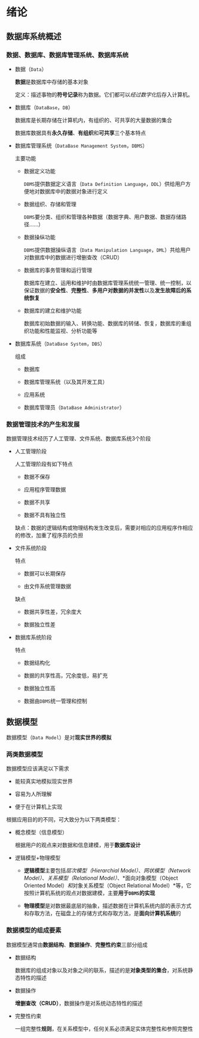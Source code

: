 # 绪论

## 数据库系统概述

### 数据、数据库、数据库管理系统、数据库系统

  - 数据（`Data`）
    
    **数据**是数据库中存储的基本对象
    
    定义：描述事物的**符号记录**称为数据。它们都可以*经过数字化*后存入计算机。
    
  - 数据库（`DataBase`，`DB`）

    数据库是长期存储在计算机内，有组织的、可共享的大量数据的集合
    
    数据库数据具有**永久存储**、**有组织**和**可共享**三个基本特点
    
  - 数据库管理系统（`DataBase Management System`，`DBMS`）

    主要功能
    
    - 数据定义功能

      `DBMS`提供数据定义语言（`Data Definition Language`，`DDL`）供给用户方便地对数据库中的数据对象进行定义
      
    - 数据组织、存储和管理

      `DBMS`要分类、组织和管理各种数据（数据字典、用户数据、数据存储路径……）
      
    - 数据操纵功能

      `DBMS`提供数据操纵语言（`Data Manipulation Language`，`DML`）共给用户对数据库中的数据进行增删查改（CRUD）
      
    - 数据库的事务管理和运行管理

      数据库在建立、运用和维护时由数据库管理系统统一管理、统一控制，以保证数据的**安全性**、**完整性**、**多用户对数据的并发性**以及**发生故障后的系统恢复**
      
    - 数据库的建立和维护功能

      数据库初始数据的输入、转换功能、数据库的转储、恢复，数据库的重组织功能和性能监视、分析功能等
      
  - 数据库系统（`DataBase System`，`DBS`）

    组成
    
    - 数据库

    - 数据库管理系统（以及其开发工具）

    - 应用系统

    - 数据库管理员（`DataBase Administrator`）

### 数据管理技术的产生和发展

  数据管理技术经历了人工管理、文件系统、数据库系统3个阶段
  
  - 人工管理阶段

    人工管理阶段有如下特点
    
    - 数据不保存

    - 应用程序管理数据

    - 数据不共享

    - 数据不具有独立性

    缺点：数据的逻辑结构或物理结构发生改变后，需要对相应的应用程序作相应的修改，加重了程序员的负担
    
  - 文件系统阶段

    特点
    
    - 数据可以长期保存

    - 由文件系统管理数据

    缺点
    
    - 数据共享性差，冗余度大

    - 数据独立性差

  - 数据库系统阶段

    特点
    
    - 数据结构化

    - 数据的共享性高，冗余度低，易扩充

    - 数据独立性高

    - 数据由`DBMS`统一管理和控制

## 数据模型

  数据模型（`Data Model`）是对**现实世界的模拟**

### 两类数据模型

  数据模型应该满足以下需求
  
  - 能较真实地模拟现实世界

  - 容易为人所理解

  - 便于在计算机上实现

  根据应用目的的不同，可大致分为以下两类模型：
  
  - 概念模型（信息模型）

    根据用户的观点来对数据和信息建模，用于**数据库设计**

  - 逻辑模型+物理模型

    - **逻辑模型**主要包括*层次模型（Hierarchial Model）*、*网状模型（Network Model）*、*关系模型（Relational Model）*、*面向对象模型（Object Oriented Model）*和*对象关系模型（Object Relational Model）*等，它按照计算机系统的观点对数据建模，主要**用于`DBMS`的实现**

    - **物理模型**是对数据最底层的抽象，描述数据在计算机系统内部的表示方式和存取方法，在磁盘上的存储方式和存取方法，是**面向计算机系统**的

### 数据模型的组成要素

  数据模型通常由**数据结构**、**数据操作**、**完整性约束**三部分组成
  
  - 数据结构

    数据库的组成对象以及对象之间的联系，描述的是**对象类型的集合**，对系统静态特性的描述

  - 数据操作

    **增删查改（CRUD）**，数据操作是对系统动态特性的描述
    
  - 完整性约束

    一组完整性**规则**，在关系模型中，任何关系必须满足实体完整性和参照完整性